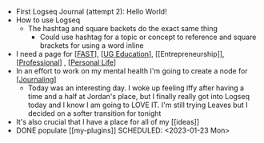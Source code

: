- First Logseq Journal (attempt 2): Hello World!
- How to use Logseq
	- The hashtag and square backets do the exact same thing
		- Could use hashtag for a topic or concept to reference and square brackets for using a word inline
- I need a page for [[FAST]], [[UG Education]], [[Entrepreneurship]], [[Professional]] , [[Personal Life]]
- In an effort to work on my mental health I'm going to create a node for [[Journaling]]
	- Today was an interesting day. I woke up feeling iffy after having a time and a half at Jordan's place, but I finally really got into Logseq today and I know I am going to LOVE IT. I'm still trying Leaves but I decided on a softer transition for tonight
- It's also crucial that I have a place for all of my [[ideas]]
- DONE populate [[my-plugins]]
  SCHEDULED: <2023-01-23 Mon>

[//begin]: # "Autogenerated link references for markdown compatibility"
[FAST]: ../pages-ls/FAST "FAST"
[UG Education]: <../pages-ls/UG Education> "UG Education"
[Professional]: ../pages-ls/Professional "Overview"
[Personal Life]: <../pages-ls/Personal Life> "Personal Life"
[Journaling]: ../pages-ls/Journaling "Journaling"
[//end]: # "Autogenerated link references"